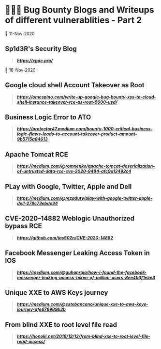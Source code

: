 # 👨🏻‍💻 Bug Bounty Blogs and Writeups of different vulnerablities - Part 2
📅 11-Nov-2020
## Sp1d3R's Security Blog
> ***https://xpoc.pro/***

📅 16-Nov-2020
## Google cloud shell Account Takeover as Root
> ***https://omespino.com/write-up-google-bug-bounty-xss-to-cloud-shell-instance-takeover-rce-as-root-5000-usd/***
## Business Logic Error to ATO
> ***https://protector47.medium.com/bounty-1000-critical-business-logic-flaws-leads-to-account-takeover-product-amount-9b5715a84613***
## Apache Tomcat RCE
> ***https://medium.com/@romnenko/apache-tomcat-deserialization-of-untrusted-data-rce-cve-2020-9484-afc9a12492c4***
## PLay with Google, Twitter, Apple and Dell
> ***https://medium.com/@rezaduty/play-with-google-twitter-apple-dell-278c73ebde34***
## CVE-2020–14882 Weblogic Unauthorized bypass RCE
> ***https://github.com/jas502n/CVE-2020-14882***
## Facebook Messenger Leaking Access Token in IOS
> ***https://medium.com/@guhanraja/how-i-found-the-facebook-messenger-leaking-access-token-of-million-users-8ee4b3f1e5e3***
## Unique XXE to AWS Keys journey
> ***https://medium.com/@estebancano/unique-xxe-to-aws-keys-journey-afe678989b2b***
## From blind XXE to root level file read
> ***https://honoki.net/2018/12/12/from-blind-xxe-to-root-level-file-read-access/***
